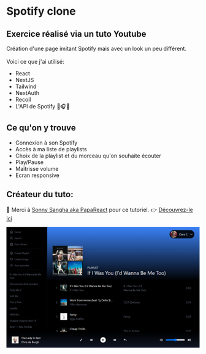 # Spotify clone

## Exercice réalisé via un tuto Youtube
Création d'une page imitant Spotify mais avec un look un peu différent.  <br/><br/>
Voici ce que j'ai utilisé:
* React
* NextJS
* Tailwind
* NextAuth
* Recoil
* L'API de Spotify 🎤🎧🎹 

## Ce qu'on y trouve
* Connexion à son Spotify  
* Accès à ma liste de playlists
* Choix de la playlist et du morceau qu'on souhaite écouter
* Play/Pause
* Maîtrisse volume
* Ecran responsive

## Créateur du tuto:
🌟 Merci à [Sonny Sangha aka PapaReact](https://github.com/PapaReact) pour ce tutoriel.
👉 [Découvrez-le ici](https://www.youtube.com/watch?v=3xrko3GpYoU&t=13748s)

![Clone Spotify](https://github.com/ClaraCliment/spotify-clone/blob/main/img/spotify_clone.png?raw=true)
